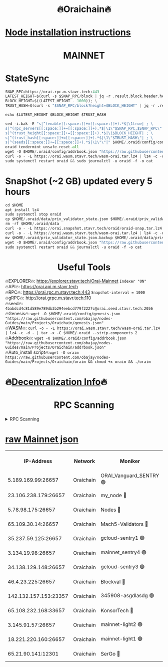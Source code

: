 <h1 align="center"> 🔥Oraichain🔥</h1>

[Node installation instructions](https://github.com/obajay/nodes-Guides/tree/main/Projects/Oraichain)
=
<h1 align="center"> MAINNET</h1>

# StateSync
```python
SNAP_RPC=https://orai.rpc.m.stavr.tech:443
LATEST_HEIGHT=$(curl -s $SNAP_RPC/block | jq -r .result.block.header.height); \
BLOCK_HEIGHT=$((LATEST_HEIGHT - 1000)); \
TRUST_HASH=$(curl -s "$SNAP_RPC/block?height=$BLOCK_HEIGHT" | jq -r .result.block_id.hash)

echo $LATEST_HEIGHT $BLOCK_HEIGHT $TRUST_HASH

sed -i.bak -E "s|^(enable[[:space:]]+=[[:space:]]+).*$|\1true| ; \
s|^(rpc_servers[[:space:]]+=[[:space:]]+).*$|\1\"$SNAP_RPC,$SNAP_RPC\"| ; \
s|^(trust_height[[:space:]]+=[[:space:]]+).*$|\1$BLOCK_HEIGHT| ; \
s|^(trust_hash[[:space:]]+=[[:space:]]+).*$|\1\"$TRUST_HASH\"| ; \
s|^(seeds[[:space:]]+=[[:space:]]+).*$|\1\"\"|" $HOME/.oraid/config/config.toml
oraid tendermint unsafe-reset-all
wget -O $HOME/.oraid/config/addrbook.json "https://raw.githubusercontent.com/obajay/nodes-Guides/main/Projects/Oraichain/addrbook.json"
curl -o - -L https://orai.wasm.stavr.tech/wasm-orai.tar.lz4 | lz4 -c -d - | tar -x -C $HOME/.oraid --strip-components 2
sudo systemctl restart oraid && sudo journalctl -u oraid -f -o cat
```
# SnapShot (~2 GB) updated every 5 hours
```python
cd $HOME
apt install lz4
sudo systemctl stop oraid
cp $HOME/.oraid/data/priv_validator_state.json $HOME/.oraid/priv_validator_state.json.backup
rm -rf $HOME/.oraid/data
curl -o - -L https://orai.snapshot.stavr.tech/oraid/oraid-snap.tar.lz4 | lz4 -c -d - | tar -x -C $HOME/.oraid --strip-components 2
curl -o - -L https://orai.wasm.stavr.tech/wasm-orai.tar.lz4 | lz4 -c -d - | tar -x -C $HOME/.oraid --strip-components 2
mv $HOME/.oraid/priv_validator_state.json.backup $HOME/.oraid/data/priv_validator_state.json
wget -O $HOME/.oraid/config/addrbook.json "https://raw.githubusercontent.com/obajay/nodes-Guides/main/Projects/Oraichain/addrbook.json"
sudo systemctl restart oraid && journalctl -u oraid -f -o cat
```

 <h1 align="center"> Useful Tools</h1>

🔥EXPLORER🔥:     https://explorer.stavr.tech/Orai-Mainnet        `Indexer "ON"` \
🔥API🔥:          https://orai.api.m.stavr.tech \
🔥RPC🔥:          https://orai.rpc.m.stavr.tech:443              `Snapshot-interval = 1000` \
🔥gRPC🔥:         http://orai.grpc.m.stavr.tech:110 \
🔥seed🔥:      `4babdcd4c81d589e789db3b294eebcd779f2227c@orai.seed.stavr.tech:2056` \
🔥Genesis🔥:   `wget -O $HOME/.oraid/config/genesis.json "https://raw.githubusercontent.com/obajay/nodes-Guides/main/Projects/Oraichain/genesis.json"` \
🔥WASM🔥:      `curl -o - -L https://orai.wasm.stavr.tech/wasm-orai.tar.lz4 | lz4 -c -d - | tar -x -C $HOME/.oraid --strip-components 2` \
🔥Addrbook🔥:  `wget -O $HOME/.oraid/config/addrbook.json "https://raw.githubusercontent.com/obajay/nodes-Guides/main/Projects/Oraichain/addrbook.json"` \
🔥Auto_install script🔥:`wget -O oraim https://raw.githubusercontent.com/obajay/nodes-Guides/main/Projects/Oraichain/oraim && chmod +x oraim && ./oraim`

🔥[Decentralization Info](https://github.com/obajay/StateSync-snapshots/tree/main/Projects/Oraichain/Decentralization)🔥
=
<h1 align="center"> RPC Scanning</h1>

<details>
<summary>RPC Scanning</summary>

<h2 align="center"> We scan nodes in real time every 4 hours. And we provide the final result of RPC endpoints.
We cannot influence the operation of these nodes in any way. </h2>


```python
If Voting Power is higher than 0 --> then the Node is a validator of the network and may be subject to attack and be a potential threat to the chain.
```
```python
We marked such validators with a red symbol
```

</details>

[raw Mainnet json](https://rpc-check.oraim.stavr.tech/oraim/rpc-oraim-result.json)
=


<table><tr><th>IP-Address</th><th>Network</th><th>Moniker</th><th>Latest Block Height</th><th>Earliest Block Height</th><th>Catching Up</th><th>Tx Index</th><th>Voting Power</th><th>Scan Time</th></tr><tr><td>5.189.169.99:26657</td><td>Oraichain</td><td>ORAI_Vanguard_SENTRY 🟢</td><td>15819765</td><td>0</td><td>False</td><td>on</td><td>0</td><td>2024-02-18T01:26:11.255059321UTC</td></tr><tr><td>23.106.238.179:26657</td><td>Oraichain</td><td>my_node 🔴</td><td>15819767</td><td>0</td><td>False</td><td>on</td><td>307742</td><td>2024-02-18T01:26:23.987069324UTC</td></tr><tr><td>5.78.98.175:26657</td><td>Oraichain</td><td>Nodes 🔴</td><td>15819768</td><td>0</td><td>False</td><td>off</td><td>166270</td><td>2024-02-18T01:26:32.058408611UTC</td></tr><tr><td>65.109.30.14:26657</td><td>Oraichain</td><td>Mach5-Validators 🔴</td><td>15819772</td><td>0</td><td>False</td><td>off</td><td>644</td><td>2024-02-18T01:26:54.354810628UTC</td></tr><tr><td>35.237.59.125:26657</td><td>Oraichain</td><td>gcloud-sentry1 🟢</td><td>15819764</td><td>1</td><td>False</td><td>on</td><td>0</td><td>2024-02-18T01:26:08.797333033UTC</td></tr><tr><td>3.134.19.98:26657</td><td>Oraichain</td><td>mainnet_sentry4 🟢</td><td>15819768</td><td>1</td><td>False</td><td>on</td><td>0</td><td>2024-02-18T01:26:29.100375553UTC</td></tr><tr><td>34.138.129.148:26657</td><td>Oraichain</td><td>gcloud-sentry3 🟢</td><td>15819770</td><td>1</td><td>False</td><td>on</td><td>0</td><td>2024-02-18T01:26:41.717510664UTC</td></tr><tr><td>46.4.23.225:26657</td><td>Oraichain</td><td>Blockval 🔴</td><td>15819773</td><td>10774049</td><td>False</td><td>off</td><td>288411</td><td>2024-02-18T01:26:58.720675696UTC</td></tr><tr><td>142.132.157.153:23357</td><td>Oraichain</td><td>345908-asgdlasdg 🟢</td><td>15819768</td><td>11956426</td><td>False</td><td>on</td><td>0</td><td>2024-02-18T01:26:28.374155077UTC</td></tr><tr><td>65.108.232.168:33657</td><td>Oraichain</td><td>KonsorTech 🔴</td><td>15819764</td><td>14344801</td><td>False</td><td>off</td><td>50366</td><td>2024-02-18T01:26:08.087289753UTC</td></tr><tr><td>3.145.91.57:26657</td><td>Oraichain</td><td>mainnet-light2 🟢</td><td>15819771</td><td>15275144</td><td>False</td><td>on</td><td>0</td><td>2024-02-18T01:26:49.655415692UTC</td></tr><tr><td>18.221.220.160:26657</td><td>Oraichain</td><td>mainnet-light1 🟢</td><td>15819769</td><td>15643601</td><td>False</td><td>on</td><td>0</td><td>2024-02-18T01:26:36.902570498UTC</td></tr><tr><td>65.21.90.141:12301</td><td>Oraichain</td><td>SerGo 🔴</td><td>15819770</td><td>15719770</td><td>False</td><td>off</td><td>1</td><td>2024-02-18T01:26:44.186976479UTC</td></tr></table>
